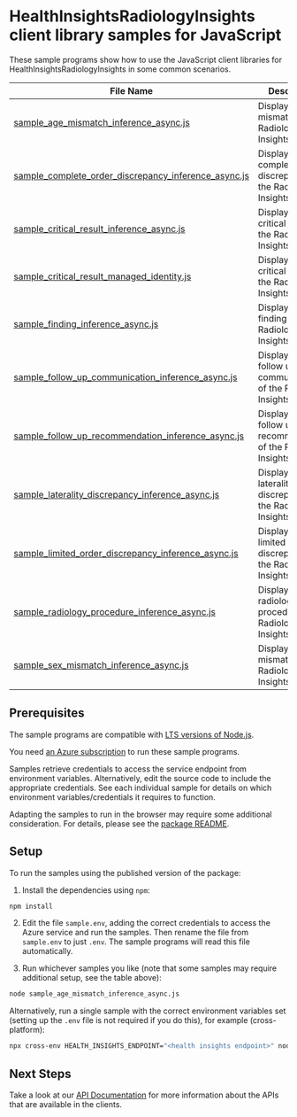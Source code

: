 # HealthInsightsRadiologyInsights client library samples for JavaScript

These sample programs show how to use the JavaScript client libraries for HealthInsightsRadiologyInsights in some common scenarios.

| **File Name**                                                                                             | **Description**                                                            |
| --------------------------------------------------------------------------------------------------------- | -------------------------------------------------------------------------- |
| [sample_age_mismatch_inference_async.js][sample_age_mismatch_inference_async]                             | Displays the age mismatch of the Radiology Insights request.               |
| [sample_complete_order_discrepancy_inference_async.js][sample_complete_order_discrepancy_inference_async] | Displays the complete order discrepancy of the Radiology Insights request. |
| [sample_critical_result_inference_async.js][sample_critical_result_inference_async]                       | Displays the critical results of the Radiology Insights request.           |
| [sample_critical_result_managed_identity.js][sample_critical_result_managed_identity]                     | Displays the critical results of the Radiology Insights request.           |
| [sample_finding_inference_async.js][sample_finding_inference_async]                                       | Displays the finding of the Radiology Insights request.                    |
| [sample_follow_up_communication_inference_async.js][sample_follow_up_communication_inference_async]       | Displays the follow up communication of the Radiology Insights request.    |
| [sample_follow_up_recommendation_inference_async.js][sample_follow_up_recommendation_inference_async]     | Displays the follow up recommendation of the Radiology Insights request.   |
| [sample_laterality_discrepancy_inference_async.js][sample_laterality_discrepancy_inference_async]         | Displays the laterality discrepancy of the Radiology Insights request.     |
| [sample_limited_order_discrepancy_inference_async.js][sample_limited_order_discrepancy_inference_async]   | Displays the limited order discrepancy of the Radiology Insights request.  |
| [sample_radiology_procedure_inference_async.js][sample_radiology_procedure_inference_async]               | Displays the radiology procedure of the Radiology Insights request.        |
| [sample_sex_mismatch_inference_async.js][sample_sex_mismatch_inference_async]                             | Displays the sex mismatch of the Radiology Insights request.               |

## Prerequisites

The sample programs are compatible with [LTS versions of Node.js](https://github.com/nodejs/release#release-schedule).

You need [an Azure subscription][freesub] to run these sample programs.

Samples retrieve credentials to access the service endpoint from environment variables. Alternatively, edit the source code to include the appropriate credentials. See each individual sample for details on which environment variables/credentials it requires to function.

Adapting the samples to run in the browser may require some additional consideration. For details, please see the [package README][package].

## Setup

To run the samples using the published version of the package:

1. Install the dependencies using `npm`:

```bash
npm install
```

2. Edit the file `sample.env`, adding the correct credentials to access the Azure service and run the samples. Then rename the file from `sample.env` to just `.env`. The sample programs will read this file automatically.

3. Run whichever samples you like (note that some samples may require additional setup, see the table above):

```bash
node sample_age_mismatch_inference_async.js
```

Alternatively, run a single sample with the correct environment variables set (setting up the `.env` file is not required if you do this), for example (cross-platform):

```bash
npx cross-env HEALTH_INSIGHTS_ENDPOINT="<health insights endpoint>" node sample_age_mismatch_inference_async.js
```

## Next Steps

Take a look at our [API Documentation][apiref] for more information about the APIs that are available in the clients.

[sample_age_mismatch_inference_async]: https://github.com/Azure/azure-sdk-for-js/blob/main/sdk/healthinsights/health-insights-radiologyinsights-rest/samples/v1/javascript/sample_age_mismatch_inference_async.js
[sample_complete_order_discrepancy_inference_async]: https://github.com/Azure/azure-sdk-for-js/blob/main/sdk/healthinsights/health-insights-radiologyinsights-rest/samples/v1/javascript/sample_complete_order_discrepancy_inference_async.js
[sample_critical_result_inference_async]: https://github.com/Azure/azure-sdk-for-js/blob/main/sdk/healthinsights/health-insights-radiologyinsights-rest/samples/v1/javascript/sample_critical_result_inference_async.js
[sample_critical_result_managed_identity]: https://github.com/Azure/azure-sdk-for-js/blob/main/sdk/healthinsights/health-insights-radiologyinsights-rest/samples/v1/javascript/sample_critical_result_managed_identity.js
[sample_finding_inference_async]: https://github.com/Azure/azure-sdk-for-js/blob/main/sdk/healthinsights/health-insights-radiologyinsights-rest/samples/v1/javascript/sample_finding_inference_async.js
[sample_follow_up_communication_inference_async]: https://github.com/Azure/azure-sdk-for-js/blob/main/sdk/healthinsights/health-insights-radiologyinsights-rest/samples/v1/javascript/sample_follow_up_communication_inference_async.js
[sample_follow_up_recommendation_inference_async]: https://github.com/Azure/azure-sdk-for-js/blob/main/sdk/healthinsights/health-insights-radiologyinsights-rest/samples/v1/javascript/sample_follow_up_recommendation_inference_async.js
[sample_laterality_discrepancy_inference_async]: https://github.com/Azure/azure-sdk-for-js/blob/main/sdk/healthinsights/health-insights-radiologyinsights-rest/samples/v1/javascript/sample_laterality_discrepancy_inference_async.js
[sample_limited_order_discrepancy_inference_async]: https://github.com/Azure/azure-sdk-for-js/blob/main/sdk/healthinsights/health-insights-radiologyinsights-rest/samples/v1/javascript/sample_limited_order_discrepancy_inference_async.js
[sample_radiology_procedure_inference_async]: https://github.com/Azure/azure-sdk-for-js/blob/main/sdk/healthinsights/health-insights-radiologyinsights-rest/samples/v1/javascript/sample_radiology_procedure_inference_async.js
[sample_sex_mismatch_inference_async]: https://github.com/Azure/azure-sdk-for-js/blob/main/sdk/healthinsights/health-insights-radiologyinsights-rest/samples/v1/javascript/sample_sex_mismatch_inference_async.js
[apiref]: https://docs.microsoft.com/javascript/api
[freesub]: https://azure.microsoft.com/free/
[package]: https://github.com/Azure/azure-sdk-for-js/tree/main/sdk/healthinsights/health-insights-radiologyinsights-rest/README.md
